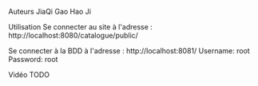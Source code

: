 Auteurs
JiaQi Gao
Hao Ji

Utilisation
Se connecter au site à l'adresse : http://localhost:8080/catalogue/public/

Se connecter à la BDD à l'adresse : http://localhost:8081/ Username: root Password: root

Vidéo
TODO